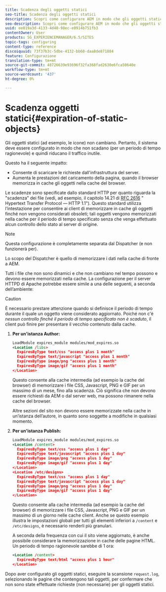 ```yaml
---
title: Scadenza degli oggetti statici
seo-title: Scadenza degli oggetti statici
description: Scopri come configurare AEM in modo che gli oggetti statici non scadano (per un periodo di tempo ragionevole).
seo-description: Scopri come configurare AEM in modo che gli oggetti statici non scadano (per un periodo di tempo ragionevole).
uuid: ee019a3d-4133-4d40-98ec-e0914b751fb3
contentOwner: User
products: SG_EXPERIENCEMANAGER/6.5/SITES
topic-tags: configuring
content-type: reference
discoiquuid: 73f37b3c-5dbe-4132-bb60-daa8de871884
feature: Configurazione
translation-type: tm+mt
source-git-commit: 48726639e93696f32fa368fad2630e6fca50640e
workflow-type: tm+mt
source-wordcount: '437'
ht-degree: 0%

---
```



# Scadenza oggetti statici{#expiration-of-static-objects}

Gli oggetti statici (ad esempio, le icone) non cambiano. Pertanto, il sistema deve essere configurato in modo che non scadano (per un periodo di tempo ragionevole) e quindi riducano il traffico inutile.

Questo ha il seguente impatto:

* Consente di scaricare le richieste dall&#39;infrastruttura del server.
* Aumenta le prestazioni del caricamento della pagina, quando il browser memorizza in cache gli oggetti nella cache del browser.

Le scadenze sono specificate dallo standard HTTP per quanto riguarda la &quot;scadenza&quot; dei file (vedi, ad esempio, il capitolo 14.21 di [RFC 2616](https://www.ietf.org/rfc/rfc2616.txt) &quot; Hypertext Transfer Protocol — HTTP 1.1&quot;). Questo standard utilizza l’intestazione per consentire ai client di memorizzare in cache gli oggetti finché non vengono considerati obsoleti; tali oggetti vengono memorizzati nella cache per il periodo di tempo specificato senza che venga effettuato alcun controllo dello stato al server di origine.

>[!NOTE]
>
>Questa configurazione è completamente separata dal Dispatcher (e non funzionerà per).
>
>Lo scopo del Dispatcher è quello di memorizzare i dati nella cache di fronte a AEM.

Tutti i file che non sono dinamici e che non cambiano nel tempo possono e devono essere memorizzati nella cache. La configurazione per il server HTTPD di Apache potrebbe essere simile a una delle seguenti, a seconda dell’ambiente:

>[!CAUTION]
>
>È necessario prestare attenzione quando si definisce il periodo di tempo durante il quale un oggetto viene considerato aggiornato. Poiché non c&#39;è *nessun controllo finché il periodo di tempo specificato non è scaduto*, il client può finire per presentare il vecchio contenuto dalla cache.

1. **Per un&#39;istanza Author:**

   ```xml
   LoadModule expires_module modules/mod_expires.so
   <Location /libs>
     ExpiresByType text/css "access plus 1 month"
     ExpiresByType text/javascript "access plus 1 month"
     ExpiresByType image/png "access plus 1 month"
     ExpiresByType image/gif "access plus 1 month"
   </Location>
   ```

   Questo consente alla cache intermedia (ad esempio la cache del browser) di memorizzare i file CSS, Javascript, PNG e GIF per un massimo di un mese, fino alla scadenza. Ciò significa che non devono essere richiesti da AEM o dal server web, ma possono rimanere nella cache del browser.

   Altre sezioni del sito non devono essere memorizzate nella cache in un’istanza dell’autore, in quanto sono soggette a modifiche in qualsiasi momento.

1. **Per un&#39;istanza Publish:**

   ```xml
   LoadModule expires_module modules/mod_expires.so
   <Location /content>
     ExpiresByType text/css "access plus 1 day"
     ExpiresByType text/javascript "access plus 1 day"
     ExpiresByType image/png "access plus 1 day"
     ExpiresByType image/gif "access plus 1 day"
   </Location>
   <Location /etc/designs>
     ExpiresByType text/css "access plus 1 day"
     ExpiresByType text/javascript "access plus 1 day"
     ExpiresByType image/png "access plus 1 day"
     ExpiresByType image/gif "access plus 1 day"
   </Location>
   ```

   Questo consente alla cache intermedia (ad esempio la cache del browser) di memorizzare i file CSS, Javascript, PNG e GIF per un massimo di un giorno nelle cache client. Anche se questo esempio illustra le impostazioni globali per tutti gli elementi inferiori a `/content` e `/etc/designs`, è necessario renderli più granulari.

   A seconda della frequenza con cui il sito viene aggiornato, è anche possibile considerare la memorizzazione in cache delle pagine HTML. Un periodo di tempo ragionevole sarebbe di 1 ora:

   ```xml
   <Location /content>
     ExpiresByType text/html "access plus 1 hour"
   </Location>
   ```

Dopo aver configurato gli oggetti statici, eseguire la scansione `request.log`, selezionando le pagine che contengono tali oggetti, per confermare che non sono state effettuate richieste (non necessarie) per gli oggetti statici.
